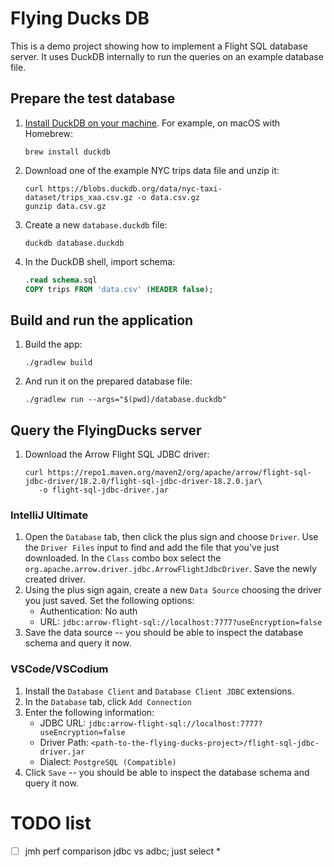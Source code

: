 # Flying Ducks DB

This is a demo project showing how to implement a Flight SQL database server.
It uses DuckDB internally to run the queries on an example database file.

## Prepare the test database

1. [Install DuckDB on your machine](https://duckdb.org/docs/installation/). For example, on macOS with Homebrew:

    ```shell
    brew install duckdb
    ```

2. Download one of the example NYC trips data file and unzip it:

    ```shell
    curl https://blobs.duckdb.org/data/nyc-taxi-dataset/trips_xaa.csv.gz -o data.csv.gz
    gunzip data.csv.gz
    ```

3. Create a new `database.duckdb` file:

    ```shell
    duckdb database.duckdb
    ```

4. In the DuckDB shell, import schema:

    ```sql
    .read schema.sql
    COPY trips FROM 'data.csv' (HEADER false);
    ```

## Build and run the application

1. Build the app:

    ```shell
    ./gradlew build
    ```

2. And run it on the prepared database file:

    ```shell
    ./gradlew run --args="$(pwd)/database.duckdb"
    ```

## Query the FlyingDucks server

1. Download the Arrow Flight SQL JDBC driver:

    ```shell
    curl https://repo1.maven.org/maven2/org/apache/arrow/flight-sql-jdbc-driver/18.2.0/flight-sql-jdbc-driver-18.2.0.jar\
       -o flight-sql-jdbc-driver.jar
    ```

### IntelliJ Ultimate

1. Open the `Database` tab, then click the plus sign and choose `Driver`.
   Use the `Driver Files` input to find and add the file that you've just downloaded.
   In the `Class` combo box select the `org.apache.arrow.driver.jdbc.ArrowFlightJdbcDriver`.
   Save the newly created driver.
2. Using the plus sign again, create a new `Data Source` choosing the driver you just saved. Set the following options:
   - Authentication: No auth
   - URL: `jdbc:arrow-flight-sql://localhost:7777?useEncryption=false`
3. Save the data source -- you should be able to inspect the database schema and query it now.

### VSCode/VSCodium

1. Install the `Database Client` and `Database Client JDBC` extensions.
2. In the `Database` tab, click `Add Connection`
3. Enter the following information:
   - JDBC URL: `jdbc:arrow-flight-sql://localhost:7777?useEncryption=false`
   - Driver Path: `<path-to-the-flying-ducks-project>/flight-sql-jdbc-driver.jar`
   - Dialect: `PostgreSQL (Compatible)`
4. Click `Save` -- you should be able to inspect the database schema and query it now.

# TODO list

- [ ] jmh perf comparison jdbc vs adbc; just select *
